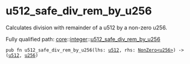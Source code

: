 # u512_safe_div_rem_by_u256

Calculates division with remainder of a u512 by a non-zero u256.

Fully qualified path: [core](./core.md)::[integer](./core-integer.md)::[u512_safe_div_rem_by_u256](./core-integer-u512_safe_div_rem_by_u256.md)

<pre><code class="language-cairo">pub fn u512_safe_div_rem_by_u256(lhs: <a href="core-integer-u512.html">u512</a>, rhs: <a href="core-zeroable-NonZero.html">NonZero&lt;u256&gt;</a>) -&gt; (<a href="core-integer-u512.html">u512</a>, <a href="core-integer-u256.html">u256</a>)</code></pre>

